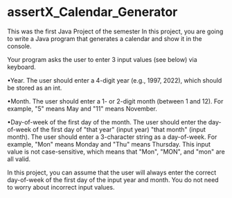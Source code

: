 # assertX_Calendar_Generator
This was the first Java Project of the semester
In this project, you are going to write a Java program that generates a calendar and show it in the console.

Your program asks the user to enter 3 input values (see below) via keyboard.

•Year.  The user should enter a 4-digit year (e.g., 1997, 2022), which should be stored as an int.

•Month.  The user should enter a 1- or 2-digit month (between 1 and 12).  For example, "5" means May and "11" means November.

•Day-of-week of the first day of the month.  The user should enter the day-of-week of the first day of "that year" (input year) "that month" (input month).  The user should enter a 3-character string as a day-of-week.  For example, "Mon" means Monday and "Thu" means Thursday.  This input value is not case-sensitive, which means that "Mon", "MON", and "mon" are all valid.

In this project, you can assume that the user will always enter the correct day-of-week of the first day of the input year and month.  You do not need to worry about incorrect input values.
